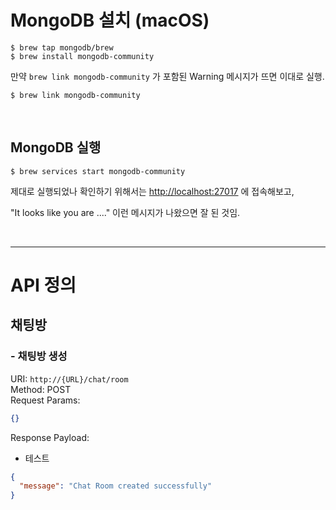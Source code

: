 # MongoDB 설치 (macOS)

```
$ brew tap mongodb/brew
$ brew install mongodb-community
```

만약 `brew link mongodb-community` 가 포함된 Warning 메시지가 뜨면 이대로 실행.

```
$ brew link mongodb-community
```

<br/>

## MongoDB 실행

```
$ brew services start mongodb-community
```

제대로 실행되었나 확인하기 위해서는 [http://localhost:27017](http://localhost:27017) 에 접속해보고,

"It looks like you are ...." 이런 메시지가 나왔으면 잘 된 것임.

<br/>

---

# API 정의

## 채팅방

### - 채팅방 생성

URI: `http://{URL}/chat/room` <br/>
Method: POST <br/>
Request Params:

```json
{}
```

Response Payload:

- 테스트

```json
{
  "message": "Chat Room created successfully"
}
```
